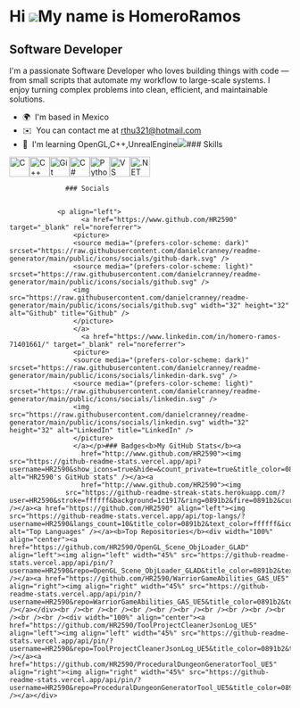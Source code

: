 Hi ![](https://user-images.githubusercontent.com/18350557/176309783-0785949b-9127-417c-8b55-ab5a4333674e.gif)My name is HomeroRamos
===================================================================================================================================

Software Developer
------------------

I'm a passionate Software Developer who loves building things with code — from small scripts that automate my workflow to large-scale systems. I enjoy turning complex problems into clean, efficient, and maintainable solutions.

*   🌍  I'm based in Mexico
*   ✉️  You can contact me at [rthu321@hotmail.com](mailto:rthu321@hotmail.com)
*   🧠  I'm learning OpenGL,C++,UnrealEngine<a href="https://www.github.com/HR2590" target="_blank" rel="noreferrer"><img
                  src="https://img.shields.io/github/followers/HR2590?logo=github&style=for-the-badge&color=0891b2&labelColor=1c1917" /></a>### Skills 
<p align="left">
<a href="https://docs.microsoft.com/en-us/cpp/?view=msvc-170" target="_blank" rel="noreferrer"><img src="https://raw.githubusercontent.com/danielcranney/readme-generator/main/public/icons/skills/c-colored.svg" width="36" height="36" alt="C" title="C"/></a><a href="https://docs.microsoft.com/en-us/cpp/?view=msvc-170" target="_blank" rel="noreferrer"><img src="https://raw.githubusercontent.com/danielcranney/readme-generator/main/public/icons/skills/cplusplus-colored.svg" width="36" height="36" alt="C++" title="C++"/></a><a href="https://git-scm.com/" target="_blank" rel="noreferrer"><img src="https://raw.githubusercontent.com/danielcranney/readme-generator/main/public/icons/skills/git-colored.svg" width="36" height="36" alt="Git" title="Git"/></a><a href="https://docs.microsoft.com/en-us/dotnet/csharp/" target="_blank" rel="noreferrer"><img src="https://raw.githubusercontent.com/danielcranney/readme-generator/main/public/icons/skills/csharp-colored.svg" width="36" height="36" alt="C#" title="C#"/></a><a href="https://www.python.org/" target="_blank" rel="noreferrer"><img src="https://raw.githubusercontent.com/danielcranney/readme-generator/main/public/icons/skills/python-colored.svg" width="36" height="36" alt="Python" title="Python"/></a><a href="https://code.visualstudio.com/" target="_blank" rel="noreferrer"><img src="https://raw.githubusercontent.com/danielcranney/readme-generator/main/public/icons/skills/visualstudiocode-colored.svg" width="36" height="36" alt="VS Code" title="VS Code"/></a><a href="https://dotnet.microsoft.com/en-us/" target="_blank" rel="noreferrer"><img src="https://raw.githubusercontent.com/danielcranney/readme-generator/main/public/icons/skills/dot-net-colored.svg" width="36" height="36" alt=".NET" title=".NET"/></a>
                    </p>
                    
                  ### Socials
                  
                  
                <p align="left">
                      <a href="https://www.github.com/HR2590" target="_blank" rel="noreferrer">
                    <picture>
                    <source media="(prefers-color-scheme: dark)" srcset="https://raw.githubusercontent.com/danielcranney/readme-generator/main/public/icons/socials/github-dark.svg" />
                    <source media="(prefers-color-scheme: light)" srcset="https://raw.githubusercontent.com/danielcranney/readme-generator/main/public/icons/socials/github.svg" />
                    <img src="https://raw.githubusercontent.com/danielcranney/readme-generator/main/public/icons/socials/github.svg" width="32" height="32" alt="Github" title="Github" />
                    </picture>
                    </a>
                      <a href="https://www.linkedin.com/in/homero-ramos-71401661/" target="_blank" rel="noreferrer">
                    <picture>
                    <source media="(prefers-color-scheme: dark)" srcset="https://raw.githubusercontent.com/danielcranney/readme-generator/main/public/icons/socials/linkedin-dark.svg" />
                    <source media="(prefers-color-scheme: light)" srcset="https://raw.githubusercontent.com/danielcranney/readme-generator/main/public/icons/socials/linkedin.svg" />
                    <img src="https://raw.githubusercontent.com/danielcranney/readme-generator/main/public/icons/socials/linkedin.svg" width="32" height="32" alt="LinkedIn" title="LinkedIn" />
                    </picture>
                    </a></p>### Badges<b>My GitHub Stats</b><a
                      href="http://www.github.com/HR2590"><img src="https://github-readme-stats.vercel.app/api?username=HR2590&show_icons=true&hide=&count_private=true&title_color=0891b2&text_color=ffffff&icon_color=0891b2&bg_color=1c1917&hide_border=true&show_icons=true" alt="HR2590's GitHub stats" /></a><a
                      href="http://www.github.com/HR2590"><img
                  src="https://github-readme-streak-stats.herokuapp.com/?user=HR2590&stroke=ffffff&background=1c1917&ring=0891b2&fire=0891b2&currStreakNum=ffffff&currStreakLabel=0891b2&sideNums=ffffff&sideLabels=ffffff&dates=ffffff&hide_border=true" /></a><a href="https://github.com/HR2590" align="left"><img src="https://github-readme-stats.vercel.app/api/top-langs/?username=HR2590&langs_count=10&title_color=0891b2&text_color=ffffff&icon_color=0891b2&bg_color=1c1917&hide_border=true&locale=en&custom_title=Top%20%Languages" alt="Top Languages" /></a><b>Top Repositories</b><div width="100%" align="center"><a href="https://github.com/HR2590/OpenGL_Scene_ObjLoader_GLAD" align="left"><img align="left" width="45%" src="https://github-readme-stats.vercel.app/api/pin/?username=HR2590&repo=OpenGL_Scene_ObjLoader_GLAD&title_color=0891b2&text_color=ffffff&icon_color=0891b2&bg_color=1c1917&hide_border=true&locale=en" /></a><a href="https://github.com/HR2590/WarriorGameAbilities_GAS_UE5" align="right"><img align="right" width="45%" src="https://github-readme-stats.vercel.app/api/pin/?username=HR2590&repo=WarriorGameAbilities_GAS_UE5&title_color=0891b2&text_color=ffffff&icon_color=0891b2&bg_color=1c1917&hide_border=true&locale=en" /></a></div><br /><br /><br /><br /><br /><br /><br /><br /><br /><br /><br /><br /><div width="100%" align="center"><a href="https://github.com/HR2590/ToolProjectCleanerJsonLog_UE5" align="left"><img align="left" width="45%" src="https://github-readme-stats.vercel.app/api/pin/?username=HR2590&repo=ToolProjectCleanerJsonLog_UE5&title_color=0891b2&text_color=ffffff&icon_color=0891b2&bg_color=1c1917&hide_border=true&locale=en" /></a><a href="https://github.com/HR2590/ProceduralDungeonGeneratorTool_UE5" align="right"><img align="right" width="45%" src="https://github-readme-stats.vercel.app/api/pin/?username=HR2590&repo=ProceduralDungeonGeneratorTool_UE5&title_color=0891b2&text_color=ffffff&icon_color=0891b2&bg_color=1c1917&hide_border=true&locale=en" /></a></div>
